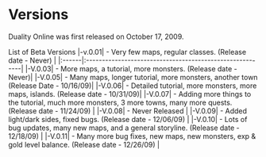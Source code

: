 # Versions #
Duality Online was first released on October 17, 2009.

List of Beta Versions
|-v.0.01| - Very few maps, regular classes. (Release date - Never) |
|:------|:---------------------------------------------------------|
|-V.0.03| - More maps, a tutorial, more monsters. (Release date - Never)|
|-V.0.05| - Many maps, longer tutorial, more monsters, another town (Release Date - 10/16/09)|
|-V.0.06| - Detailed tutorial, more monsters, more maps, islands. (Release date - 10/31/09)|
|-V.0.07| - Adding more things to the tutorial, much more monsters, 3 more towns, many more quests. (Release date - 11/24/09) |
|-V.0.08| - Never Released                                         |
|-V.0.09| - Added light/dark sides, fixed bugs. (Release date - 12/06/09) |
|-V.0.10| - Lots of bug updates, many new maps, and a general storyline. (Release date - 12/18/09) |
|-V.0.11| - Many more bug fixes, new maps, new monsters, exp & gold level balance. (Release date - 12/26/09) |